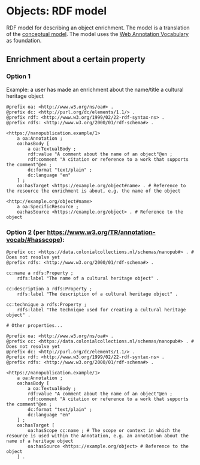 # Objects: RDF model

RDF model for describing an object enrichment. The model is a translation of the [conceptual model](./conceptual.md). The model uses the [Web Annotation Vocabulary](https://www.w3.org/TR/annotation-vocab/) as foundation.

## Enrichment about a certain property

### Option 1

Example: a user has made an enrichment about the name/title a cultural heritage object

```turtle
@prefix oa: <http://www.w3.org/ns/oa#> .
@prefix dc: <http://purl.org/dc/elements/1.1/> .
@prefix rdf: <http://www.w3.org/1999/02/22-rdf-syntax-ns> .
@prefix rdfs: <http://www.w3.org/2000/01/rdf-schema#> .

<https://nanopublication.example/1>
    a oa:Annotation ;
    oa:hasBody [
        a oa:TextualBody ;
        rdf:value "A comment about the name of an object"@en ;
        rdf:comment "A citation or reference to a work that supports the comment"@en ;
        dc:format "text/plain" ;
        dc:language "en"
    ] ;
    oa:hasTarget <https://example.org/object#name> . # Reference to the resource the enrichment is about, e.g. the name of the object

<http://example.org/object#name>
    a oa:SpecificResource ;
    oa:hasSource <https://example.org/object> . # Reference to the object
```

### Option 2 (per https://www.w3.org/TR/annotation-vocab/#hasscope):

```turtle
@prefix cc: <https://data.colonialcollections.nl/schemas/nanopub#> . # Does not resolve yet
@prefix rdfs: <http://www.w3.org/2000/01/rdf-schema#> .

cc:name a rdfs:Property ;
    rdfs:label "The name of a cultural heritage object" .

cc:description a rdfs:Property ;
    rdfs:label "The description of a cultural heritage object" .

cc:technique a rdfs:Property ;
    rdfs:label "The technique used for creating a cultural heritage object" .

# Other properties...
```

```turtle
@prefix oa: <http://www.w3.org/ns/oa#> .
@prefix cc: <https://data.colonialcollections.nl/schemas/nanopub#> . # Does not resolve yet
@prefix dc: <http://purl.org/dc/elements/1.1/> .
@prefix rdf: <http://www.w3.org/1999/02/22-rdf-syntax-ns> .
@prefix rdfs: <http://www.w3.org/2000/01/rdf-schema#> .

<https://nanopublication.example/1>
    a oa:Annotation ;
    oa:hasBody [
        a oa:TextualBody ;
        rdf:value "A comment about the name of an object"@en ;
        rdf:comment "A citation or reference to a work that supports the comment"@en ;
        dc:format "text/plain" ;
        dc:language "en"
    ] ;
    oa:hasTarget [
        oa:hasScope cc:name ; # The scope or context in which the resource is used within the Annotation, e.g. an annotation about the name of a heritage object
        oa:hasSource <https://example.org/object> # Reference to the object
    ] .
```
